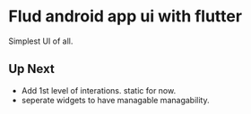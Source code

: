 # Flud android app ui with flutter

Simplest UI of all.

## Up Next
- Add 1st level of interations. static for now.
- seperate widgets to have managable managability.
